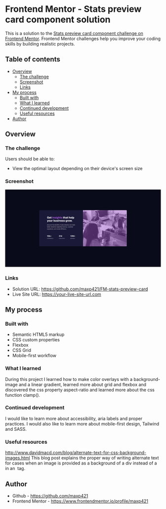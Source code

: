 # Frontend Mentor - Stats preview card component solution

This is a solution to the [Stats preview card component challenge on Frontend Mentor](https://www.frontendmentor.io/challenges/stats-preview-card-component-8JqbgoU62). Frontend Mentor challenges help you improve your coding skills by building realistic projects. 

## Table of contents

- [Overview](#overview)
  - [The challenge](#the-challenge)
  - [Screenshot](#screenshot)
  - [Links](#links)
- [My process](#my-process)
  - [Built with](#built-with)
  - [What I learned](#what-i-learned)
  - [Continued development](#continued-development)
  - [Useful resources](#useful-resources)
- [Author](#author)

## Overview

### The challenge

Users should be able to:

- View the optimal layout depending on their device's screen size

### Screenshot

![](./screenshot.png)

### Links

- Solution URL: https://github.com/maxp421/FM-stats-preview-card
- Live Site URL: https://your-live-site-url.com

## My process

### Built with

- Semantic HTML5 markup
- CSS custom properties
- Flexbox
- CSS Grid
- Mobile-first workflow

### What I learned

During this project I learned how to make color overlays with a background-image and a linear gradient, learned more about grid and flexbox and discovered the css property aspect-ratio and learned more about the css function clamp(). 

### Continued development

I would like to learn more about accessibility, aria labels and proper practices. I would also like to learn more about mobile-first design, Tailwind and SASS.

### Useful resources

http://www.davidmacd.com/blog/alternate-text-for-css-background-images.html
This blog post explains the proper way of writing alternate text for cases when an image is provided as a background of a div instead of a in an <img> tag.

## Author
- Github - https://github.com/maxp421
- Frontend Mentor - https://www.frontendmentor.io/profile/maxp421

